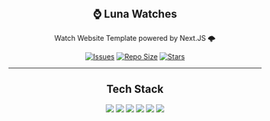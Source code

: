 <p align="center">
  <h2 align="center">⌚ Luna Watches</h2>
</p>

<p align="center">
	Watch Website Template powered by Next.JS 🌩️ 
</p>

<p align="center">
	<a href="https://github.com/xianmalik/Luna-Watches/issues">
		<img alt="Issues" src="https://img.shields.io/github/package-json/v/xianmalik/Luna-Watches?style=for-the-badge&logo=bilibili&color=F5E0DC&logoColor=D9E0EE&labelColor=302D41"></a>
	<a href="https://github.com/xianmalik/Luna-Watches">
		<img alt="Repo Size" src="https://img.shields.io/github/repo-size/xianmalik/Luna-Watches?color=%23DDB6F2&label=SIZE&logo=codesandbox&style=for-the-badge&logoColor=D9E0EE&labelColor=302D41"/></a>
	<a href="https://github.com/xianmalik/Luna-Watches/stargazers">
		<img alt="Stars" src="https://img.shields.io/github/stars/xianmalik/Luna-Watches?style=for-the-badge&logo=starship&color=C9CBFF&logoColor=D9E0EE&labelColor=302D41"></a>
</p>

<hr />

<p align="center">
	<h2 align="center">Tech Stack</h2>
</p>

<p align="center">
	<a href="https://nextjs.org/"><img src="https://img.shields.io/badge/next.js-302D41?style=for-the-badge&logo=nextdotjs&logoColor=white" /></a>
	<a href="https://vercel.com/"><img src="https://img.shields.io/badge/Vercel-302D41.svg?logo=vercel&logoColor=white&style=for-the-badge" /></a>
	<a href="https://shopify.com/"><img src="https://img.shields.io/badge/Shopify-302D41?logo=shopify&logoColor=7AB55C&style=for-the-badge" /></a>
	<a href="https://ui.shadcn.com/"><img src="https://img.shields.io/badge/Bun-302D41?logo=bun&logoColor=fff&style=for-the-badge"/></a>
	<a href="https://tailwindcss.com/"><img src="https://img.shields.io/badge/Tailwind_CSS-302D41?style=for-the-badge&logo=tailwind-css&logoColor=38B2AC"/></a>
	<a href="https://ui.shadcn.com/"><img src="https://img.shields.io/badge/shadcn%2Fui-302D41?logo=shadcnui&logoColor=fff&style=for-the-badge"/></a>
</p>

<p align="center">
	<!-- <a href="https://ui.shadcn.com/"><img src="https://img.shields.io/badge/TypeScript-302D41?logo=typescript&logoColor=3178C6&style=for-the-badge"/></a> -->
	<!-- <a href="https://ui.shadcn.com/"><img src="https://img.shields.io/badge/Storybook-302D41?logo=storybook&logoColor=FF4785&style=for-the-badge"/></a> -->
</p>

